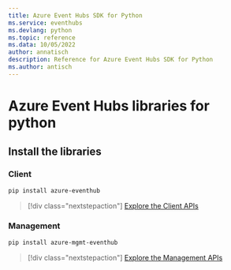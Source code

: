 ```yaml
---
title: Azure Event Hubs SDK for Python
ms.service: eventhubs
ms.devlang: python
ms.topic: reference
ms.data: 10/05/2022
author: annatisch
description: Reference for Azure Event Hubs SDK for Python
ms.author: antisch
---
```

# Azure Event Hubs libraries for python

## Install the libraries


### Client

```bash
pip install azure-eventhub
```
> [!div class="nextstepaction"]
> [Explore the Client APIs](/python/api/overview/azure/eventhub-readme)


### Management

```bash
pip install azure-mgmt-eventhub
```
> [!div class="nextstepaction"]
> [Explore the Management APIs](/python/api/overview/azure/eventhubs/management)